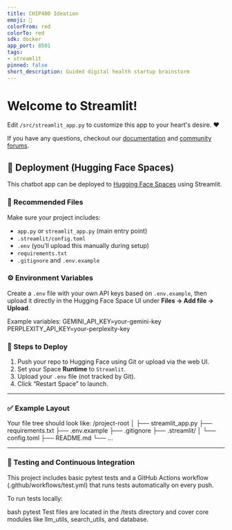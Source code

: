 ```yaml
---
title: CHIP400 Ideation
emoji: 🚀
colorFrom: red
colorTo: red
sdk: docker
app_port: 8501
tags:
- streamlit
pinned: false
short_description: Guided digital health startup brainstorm
---
```


# Welcome to Streamlit!

Edit `/src/streamlit_app.py` to customize this app to your heart's desire. :heart:

If you have any questions, checkout our [documentation](https://docs.streamlit.io) and [community
forums](https://discuss.streamlit.io).

## 🚀 Deployment (Hugging Face Spaces)

This chatbot app can be deployed to [Hugging Face Spaces](https://huggingface.co/spaces) using Streamlit.

### 📁 Recommended Files
Make sure your project includes:
- `app.py` or `streamlit_app.py` (main entry point)
- `.streamlit/config.toml`
- `.env` (you’ll upload this manually during setup)
- `requirements.txt`
- `.gitignore` and `.env.example`

### ⚙️ Environment Variables
Create a `.env` file with your own API keys based on `.env.example`, then upload it directly in the Hugging Face Space UI under **Files → Add file → Upload**.

Example variables:
GEMINI_API_KEY=your-gemini-key
PERPLEXITY_API_KEY=your-perplexity-key


### 🚢 Steps to Deploy
1. Push your repo to Hugging Face using Git or upload via the web UI.
2. Set your Space **Runtime** to `Streamlit`.
3. Upload your `.env` file (not tracked by Git).
4. Click “Restart Space” to launch.

---

### ✅ Example Layout
Your file tree should look like:
/project-root
│
├── streamlit_app.py
├── requirements.txt
├── .env.example
├── .gitignore
├── .streamlit/
│ └── config.toml
├── README.md
└── ...

---

### 🧪 Testing and Continuous Integration
This project includes basic pytest tests and a GitHub Actions workflow (.github/workflows/test.yml) that runs tests automatically on every push.

To run tests locally:

bash
pytest
Test files are located in the /tests directory and cover core modules like llm_utils, search_utils, and database.
